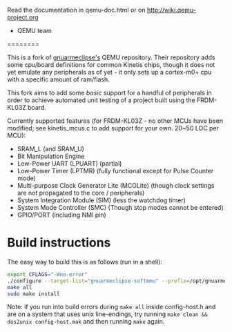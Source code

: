 Read the documentation in qemu-doc.html or on http://wiki.qemu-project.org

- QEMU team

========

This is a fork of [gnuarmeclipse's](http://sourceforge.net/projects/gnuarmeclipse/files/QEMU/) QEMU repository. Their repository adds some cpu/board definitions for common Kinetis chips, though it does not yet emulate any peripherals as of yet - it only sets up a cortex-m0+ cpu with a specific amount of ram/flash.

This fork aims to add some *basic* support for a handful of peripherals in order to achieve automated unit testing of a project built using the FRDM-KL03Z board. 

Currently supported features (for FRDM-KL03Z - no other MCUs have been modified; see kinetis_mcus.c to add support for your own. 20~50 LOC per MCU):
* SRAM_L (and SRAM_U)
* Bit Manipulation Engine
* Low-Power UART (LPUART) (partial)
* Low-Power Timer (LPTMR) (fully functional except for Pulse Counter mode)
* Multi-purpose Clock Generator Lite (MCGLite) (though clock settings are not propagated to the core / peripherals)
* System Integration Module (SIM) (less the watchdog timer)
* System Mode Controller (SMC) (Though stop modes cannot be entered)
* GPIO/PORT (including NMI pin)

Build instructions
========

The easy way to build this is as follows (run in a shell):

```sh
export CFLAGS="-Wno-error"
./configure --target-list="gnuarmeclipse-softmmu" --prefix=/opt/gnuarmeclipse-mod/qemu
make all
sudo make install
```

Note: if you run into build errors during `make all` inside config-host.h and are on a system that uses unix line-endings, try running `make clean && dos2unix config-host.mak` and then running `make` again.
